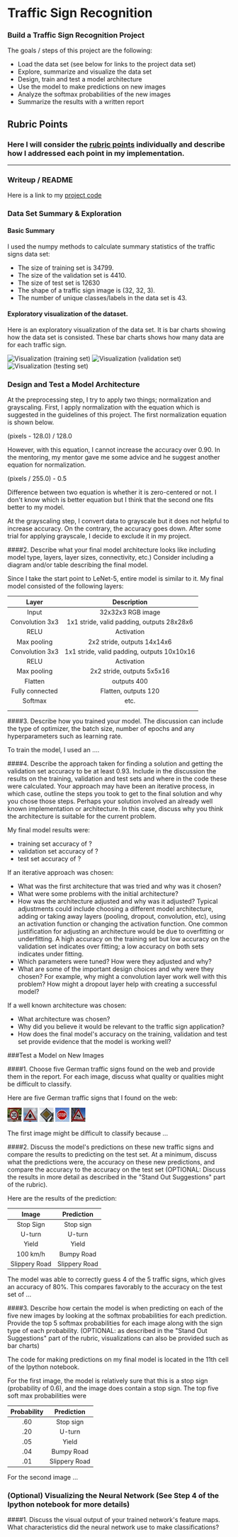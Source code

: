 # Traffic Sign Recognition

### Build a Traffic Sign Recognition Project

The goals / steps of this project are the following:
* Load the data set (see below for links to the project data set)
* Explore, summarize and visualize the data set
* Design, train and test a model architecture
* Use the model to make predictions on new images
* Analyze the softmax probabilities of the new images
* Summarize the results with a written report


[//]: # (Image References)

[image1-1]: ./writeup_images/training_examples.png "Visualization (training set)"
[image1-2]: ./writeup_images/validation_examples.png "Visualization (validation set)"
[image1-3]: ./writeup_images/testing_examples.png "Visualization (testing set)"
[image4]: ./traffic-signs-imgs-test/1.jpg "Speed Limit (30Km/h)"
[image5]: ./traffic-signs-imgs-test/11.jpg "Right-of-way at the next intersection"
[image6]: ./traffic-signs-imgs-test/12.jpg "Priority road"
[image7]: ./traffic-signs-imgs-test/14.jpg "Stop"
[image8]: ./traffic-signs-imgs-test/23.jpg "Slippery road"

## Rubric Points
### Here I will consider the [rubric points](https://review.udacity.com/#!/rubrics/481/view) individually and describe how I addressed each point in my implementation.  

---
### Writeup / README

Here is a link to my [project code](https://github.com/jcmaeng/CarND_Term1_P2_TrafficSignClassifier/blob/master/Traffic_Sign_Classifier.ipynb)

### Data Set Summary & Exploration

#### Basic Summary
I used the numpy methods to calculate summary statistics of the traffic signs data set:

* The size of training set is 34799.
* The size of the validation set is 4410.
* The size of test set is 12630
* The shape of a traffic sign image is (32, 32, 3).
* The number of unique classes/labels in the data set is 43.

#### Exploratory visualization of the dataset.

Here is an exploratory visualization of the data set. It is bar charts showing how the data set is consisted.
These bar charts shows how many data are for each traffic sign.

![][image1-1] ![][image1-2] ![][image1-3]

### Design and Test a Model Architecture

At the preprocessing step, I try to apply two things; normalization and grayscaling. First, I apply normalization with the equation which is suggested in the guidelines of this project. The first normalization equation is shown below.

  (pixels - 128.0) / 128.0

However, with this equation, I cannot increase the accuracy over 0.90. In the mentoring, my mentor gave me some advice and he suggest another equation for normalization.

  (pixels / 255.0) - 0.5

Difference between two equation is whether it is zero-centered or not. I don't know which is better equation but I think that the second one fits better to my model.

At the grayscaling step, I convert data to grayscale but it does not helpful to increase accuracy. On the contrary, the accuracy goes down. After some trial for applying grayscale, I decide to exclude it in my project.

####2. Describe what your final model architecture looks like including model type, layers, layer sizes, connectivity, etc.) Consider including a diagram and/or table describing the final model.

Since I take the start point to LeNet-5, entire model is similar to it. My final model consisted of the following layers:

| Layer         		|     Description	        					| 
|:---------------------:|:---------------------------------------------:| 
| Input         		| 32x32x3 RGB image   							| 
| Convolution 3x3     	| 1x1 stride, valid padding, outputs 28x28x6 	|
| RELU					| Activation												|
| Max pooling	      	| 2x2 stride,  outputs 14x14x6 				|
| Convolution 3x3	    | 1x1 stride, valid padding, outputs 10x10x16 |
| RELU					| Activation				|
| Max pooling	      	| 2x2 stride,  outputs 5x5x16 				|
| Flatten          | outputs 400   |
| Fully connected		| Flatten, outputs 120    |
| Softmax				| etc.        									|
|						|												|
|						|												|
 


####3. Describe how you trained your model. The discussion can include the type of optimizer, the batch size, number of epochs and any hyperparameters such as learning rate.

To train the model, I used an ....

####4. Describe the approach taken for finding a solution and getting the validation set accuracy to be at least 0.93. Include in the discussion the results on the training, validation and test sets and where in the code these were calculated. Your approach may have been an iterative process, in which case, outline the steps you took to get to the final solution and why you chose those steps. Perhaps your solution involved an already well known implementation or architecture. In this case, discuss why you think the architecture is suitable for the current problem.

My final model results were:
* training set accuracy of ?
* validation set accuracy of ? 
* test set accuracy of ?

If an iterative approach was chosen:
* What was the first architecture that was tried and why was it chosen?
* What were some problems with the initial architecture?
* How was the architecture adjusted and why was it adjusted? Typical adjustments could include choosing a different model architecture, adding or taking away layers (pooling, dropout, convolution, etc), using an activation function or changing the activation function. One common justification for adjusting an architecture would be due to overfitting or underfitting. A high accuracy on the training set but low accuracy on the validation set indicates over fitting; a low accuracy on both sets indicates under fitting.
* Which parameters were tuned? How were they adjusted and why?
* What are some of the important design choices and why were they chosen? For example, why might a convolution layer work well with this problem? How might a dropout layer help with creating a successful model?

If a well known architecture was chosen:
* What architecture was chosen?
* Why did you believe it would be relevant to the traffic sign application?
* How does the final model's accuracy on the training, validation and test set provide evidence that the model is working well?
 

###Test a Model on New Images

####1. Choose five German traffic signs found on the web and provide them in the report. For each image, discuss what quality or qualities might be difficult to classify.

Here are five German traffic signs that I found on the web:

![Speed Limit (30Km/h)][image4] ![Right-of-way at the next intersection][image5] ![Priority road][image6] 
![Stop][image7] ![Slippery road][image8]

The first image might be difficult to classify because ...

####2. Discuss the model's predictions on these new traffic signs and compare the results to predicting on the test set. At a minimum, discuss what the predictions were, the accuracy on these new predictions, and compare the accuracy to the accuracy on the test set (OPTIONAL: Discuss the results in more detail as described in the "Stand Out Suggestions" part of the rubric).

Here are the results of the prediction:

| Image			        |     Prediction	        					| 
|:---------------------:|:---------------------------------------------:| 
| Stop Sign      		| Stop sign   									| 
| U-turn     			| U-turn 										|
| Yield					| Yield											|
| 100 km/h	      		| Bumpy Road					 				|
| Slippery Road			| Slippery Road      							|


The model was able to correctly guess 4 of the 5 traffic signs, which gives an accuracy of 80%. This compares favorably to the accuracy on the test set of ...

####3. Describe how certain the model is when predicting on each of the five new images by looking at the softmax probabilities for each prediction. Provide the top 5 softmax probabilities for each image along with the sign type of each probability. (OPTIONAL: as described in the "Stand Out Suggestions" part of the rubric, visualizations can also be provided such as bar charts)

The code for making predictions on my final model is located in the 11th cell of the Ipython notebook.

For the first image, the model is relatively sure that this is a stop sign (probability of 0.6), and the image does contain a stop sign. The top five soft max probabilities were

| Probability         	|     Prediction	        					| 
|:---------------------:|:---------------------------------------------:| 
| .60         			| Stop sign   									| 
| .20     				| U-turn 										|
| .05					| Yield											|
| .04	      			| Bumpy Road					 				|
| .01				    | Slippery Road      							|


For the second image ... 

### (Optional) Visualizing the Neural Network (See Step 4 of the Ipython notebook for more details)
####1. Discuss the visual output of your trained network's feature maps. What characteristics did the neural network use to make classifications?


